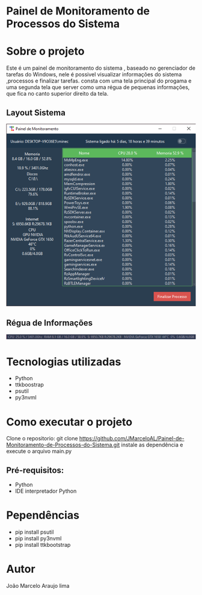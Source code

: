 #  Painel de Monitoramento de Processos do Sistema


# Sobre o projeto

Este é um painel de monitoramento do sistema , baseado no gerenciador de tarefas do Windows, nele é possivel visualizar informações do sistema ,processos e finalizar tarefas.
consta com uma tela principal do progama e uma segunda tela que server como uma régua de pequenas informações, que fica no canto superior direito da tela.


## Layout Sistema
![Tela Principal](https://github.com/JMarceloAL/Painel-de-Monitoramento-de-Processos-do-Sistema/blob/main/assets/screen_1.png?raw=true)
## Régua de Informações
![Régua de Info](https://github.com/JMarceloAL/Painel-de-Monitoramento-de-Processos-do-Sistema/blob/main/assets/screen_2.png?raw=true)


# Tecnologias utilizadas
- Python
- ttkboostrap
- psutil
- py3nvml
# Como executar o projeto
  Clone o repositorio:  git clone https://github.com/JMarceloAL/Painel-de-Monitoramento-de-Processos-do-Sistema.git
  instale as dependência e execute o arquivo main.py
  
## Pré-requisitos: 
-  Python
- IDE interpretador Python
# Pependências
- pip install psutil  
- pip install py3nvml
- pip install ttkbootstrap


# Autor

João Marcelo Araujo lima
